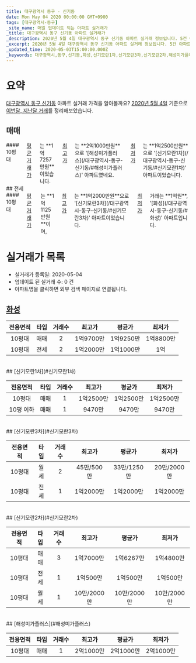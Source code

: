 ```yaml
---
title: 대구광역시 동구 - 신기동
date: Mon May 04 2020 00:00:00 GMT+0900
tags: [대구광역시-동구]
_site_name: 매일 업데이트 되는 아파트 실거래가
_title: 대구광역시 동구 신기동 아파트 실거래가
_description: 2020년 5월 4일 대구광역시 동구 신기동 아파트 실거래 정보입니다. 5건 아파트 정보가 있습니다.
_excerpt: 2020년 5월 4일 대구광역시 동구 신기동 아파트 실거래 정보입니다. 5건 아파트 정보가 있습니다.
_updated_time: 2020-05-03T15:00:00.000Z
_keywords: 대구광역시,동구,신기동,화성,신기모란1차,신기모란3차,신기모란2차,해성미가플러스
---
```





# 요약
<ins>대구광역시 동구 신기동</ins> 아파트 실거래 가격을 알아볼까요? <ins>2020년 5월 4일</ins> 기준으로 <ins>이번달, 지난달 거래</ins>를 정리해보았습니다.

## 매매
<div class="container">
<div class="twelve columns" markdown="1">
#### 10평대
<ins>평균 거래가</ins>는 **1억7257만원**이었습니다. <ins>최고가</ins>는 **2억1000만원**으로 '[해성미가플러스](/대구광역시-동구-신기동/#해성미가플러스)' 아파트였네요. <ins>최저가</ins>는 **1억2500만원**으로 '[신기모란1차](/대구광역시-동구-신기동/#신기모란1차)' 아파트이었습니다.
</div>
</div>
## 전세
<div class="container">
<div class="twelve columns" markdown="1">
#### 10평대
<ins>평균 거래가</ins>는 **1억1125만원**이며, <ins>최고가</ins>는 **1억2000만원**으로 '[신기모란3차](/대구광역시-동구-신기동/#신기모란3차)' 아파트이었습니다. <ins>최저가</ins> 거래는 **1억원**, '[화성](/대구광역시-동구-신기동/#화성)' 아파트입니다.
</div>
</div>



# 실거래가 목록
- 실거래가 등록일: 2020-05-04
- 업데이트 된 실거래 수: 0 건
- 아파트명을 클릭하면 외부 검색 페이지로 연결됩니다.

## [화성](#화성)

|전용면적|타입|거래수|최고가|평균가|최저가|
|:---:|:---:|:---:|:---:|:---:|:---:|
|10평대|<span class="deal-type-1">매매</span>|2|1억9700만|1억9250만|1억8800만|
|10평대|<span class="deal-type-2">전세</span>|2|1억2000만|1억1000만|1억|

<br/>
## [신기모란1차](#신기모란1차)

|전용면적|타입|거래수|최고가|평균가|최저가|
|:---:|:---:|:---:|:---:|:---:|:---:|
|10평대|<span class="deal-type-1">매매</span>|1|1억2500만|1억2500만|1억2500만|
|10평 이하|<span class="deal-type-1">매매</span>|1|9470만|9470만|9470만|

<br/>
## [신기모란3차](#신기모란3차)

|전용면적|타입|거래수|최고가|평균가|최저가|
|:---:|:---:|:---:|:---:|:---:|:---:|
|10평대|<span class="deal-type-3">월세</span>|2|45만/500만|33만/1250만|20만/2000만|
|10평대|<span class="deal-type-2">전세</span>|1|1억2000만|1억2000만|1억2000만|

<br/>
## [신기모란2차](#신기모란2차)

|전용면적|타입|거래수|최고가|평균가|최저가|
|:---:|:---:|:---:|:---:|:---:|:---:|
|10평대|<span class="deal-type-1">매매</span>|3|1억7000만|1억6267만|1억4800만|
|10평대|<span class="deal-type-2">전세</span>|1|1억500만|1억500만|1억500만|
|10평대|<span class="deal-type-3">월세</span>|1|10만/2000만|10만/2000만|10만/2000만|

<br/>
## [해성미가플러스](#해성미가플러스)

|전용면적|타입|거래수|최고가|평균가|최저가|
|:---:|:---:|:---:|:---:|:---:|:---:|
|10평대|<span class="deal-type-1">매매</span>|1|2억1000만|2억1000만|2억1000만|

<br/>



